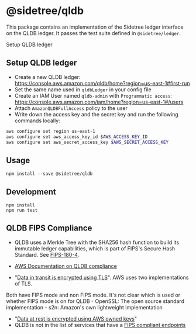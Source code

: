 # @sidetree/qldb

This package contains an implementation of the Sidetree ledger interface on the QLDB ledger. It passes the test suite defined in `@sidetree/ledger`.

Setup QLDB ledger

## Setup QLDB ledger

- Create a new QLDB ledger: https://console.aws.amazon.com/qldb/home?region=us-east-1#first-run
- Set the same name used in `qldbLedger` in your config file
- Create an IAM User named `qldb-admin` with `Programmatic access`: https://console.aws.amazon.com/iam/home?region=us-east-1#/users
- Attach `AmazonQLDBFullAccess` policy to the user
- Write down the access key and the secret key and run the following commands locally:
```bash
aws configure set region us-east-1
aws configure set aws_access_key_id $AWS_ACCESS_KEY_ID
aws configure set aws_secret_access_key $AWS_SECRET_ACCESS_KEY
```

## Usage

```
npm install --save @sidetree/qldb
```

## Development

```
npm install
npm run test
```

## QLDB FIPS Compliance

- QLDB uses a Merkle Tree with the SHA256 hash function to build its immutable ledger capabilities, which is part of FIPS's Secure Hash Standard. See [FIPS-180-4](https://nvlpubs.nist.gov/nistpubs/FIPS/NIST.FIPS.180-4.pdf).

- [AWS Documentation on QLDB compliance](https://docs.aws.amazon.com/qldb/latest/developerguide/qldb-compliance.html)

- "[Data in transit is encrypted using TLS](https://docs.aws.amazon.com/qldb/latest/developerguide/data-protection.html)". AWS uses two implementations of TLS. 

Both have FIPS mode and non FIPS mode. 
It's not clear which is used or whether FIPS mode is on for QLDB
    - OpenSSL: The open source standard implementation
    - s2n: Amazon's own lightweight implementation

- "[Data at rest is encrypted using AWS owned keys](https://docs.aws.amazon.com/qldb/latest/developerguide/data-protection.html)"
- QLDB is not in the list of services that have a [FIPS compliant endpoints](https://aws.amazon.com/compliance/fips/?nc1=h_ls)



